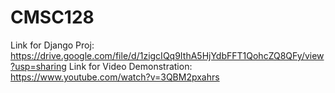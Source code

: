# CMSC128



Link for Django Proj: https://drive.google.com/file/d/1zigcIQq9IthA5HjYdbFFT1QohcZQ8QFy/view?usp=sharing
Link for Video Demonstration: https://www.youtube.com/watch?v=3QBM2pxahrs
